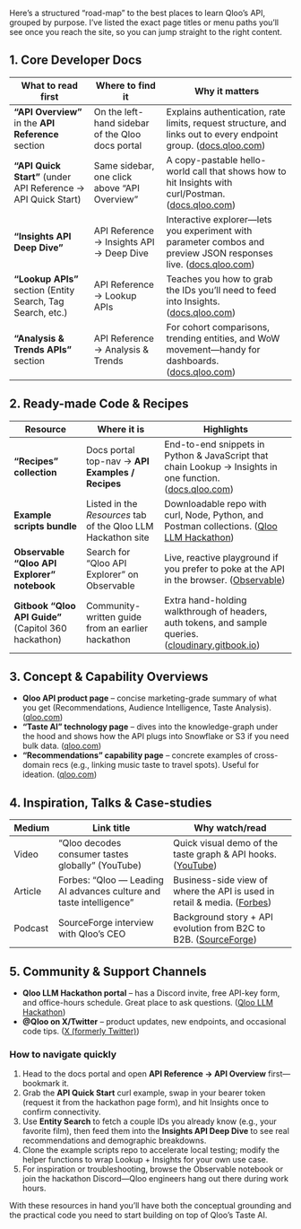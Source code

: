 Here’s a structured “road-map” to the best places to learn Qloo’s API, grouped by purpose. I’ve listed the exact page titles or menu paths you’ll see once you reach the site, so you can jump straight to the right content.

## 1. Core Developer Docs

| What to read first                                            | Where to find it                                 | Why it matters                                                                                                                                     |
| ------------------------------------------------------------- | ------------------------------------------------ | -------------------------------------------------------------------------------------------------------------------------------------------------- |
| **“API Overview”** in the **API Reference** section           | On the left-hand sidebar of the Qloo docs portal | Explains authentication, rate limits, request structure, and links out to every endpoint group. ([docs.qloo.com](https://docs.qloo.com/reference)) |
| **“API Quick Start”** (under API Reference → API Quick Start) | Same sidebar, one click above “API Overview”     | A copy-pastable hello-world call that shows how to hit Insights with curl/Postman. ([docs.qloo.com](https://docs.qloo.com/reference))              |
| **“Insights API Deep Dive”**                                  | API Reference → Insights API → Deep Dive         | Interactive explorer—lets you experiment with parameter combos and preview JSON responses live. ([docs.qloo.com](https://docs.qloo.com/reference)) |
| **“Lookup APIs”** section (Entity Search, Tag Search, etc.)   | API Reference → Lookup APIs                      | Teaches you how to grab the IDs you’ll need to feed into Insights. ([docs.qloo.com](https://docs.qloo.com/reference))                              |
| **“Analysis & Trends APIs”** section                          | API Reference → Analysis & Trends                | For cohort comparisons, trending entities, and WoW movement—handy for dashboards. ([docs.qloo.com](https://docs.qloo.com/reference))               |

## 2. Ready-made Code & Recipes

| Resource                                             | Where it is                                                  | Highlights                                                                                                                                                                                                                                    |
| ---------------------------------------------------- | ------------------------------------------------------------ | --------------------------------------------------------------------------------------------------------------------------------------------------------------------------------------------------------------------------------------------- |
| **“Recipes” collection**                             | Docs portal top-nav → **API Examples / Recipes**             | End-to-end snippets in Python & JavaScript that chain Lookup → Insights in one function. ([docs.qloo.com](https://docs.qloo.com/recipes))                                                                                                     |
| **Example scripts bundle**                           | Listed in the *Resources* tab of the Qloo LLM Hackathon site | Downloadable repo with curl, Node, Python, and Postman collections. ([Qloo LLM Hackathon](https://qloo-hackathon.devpost.com/resources))                                                                                                      |
| **Observable “Qloo API Explorer” notebook**          | Search for “Qloo API Explorer” on Observable                 | Live, reactive playground if you prefer to poke at the API in the browser. ([Observable](https://observablehq.com/%40qoby/qloo-api-explorer?utm_source=chatgpt.com))                                                                          |
| **Gitbook “Qloo API Guide”** (Capitol 360 hackathon) | Community-written guide from an earlier hackathon            | Extra hand-holding walkthrough of headers, auth tokens, and sample queries. ([cloudinary.gitbook.io](https://cloudinary.gitbook.io/cil-hackathon-guide/capitol360-december-2018-hacktathon-guide/qloo/qloo-api-guide?utm_source=chatgpt.com)) |

## 3. Concept & Capability Overviews

* **Qloo API product page** – concise marketing-grade summary of what you get (Recommendations, Audience Intelligence, Taste Analysis). ([qloo.com](https://www.qloo.com/products/api))
* **“Taste AI” technology page** – dives into the knowledge-graph under the hood and shows how the API plugs into Snowflake or S3 if you need bulk data. ([qloo.com](https://www.qloo.com/technology/taste-ai?utm_source=chatgpt.com))
* **“Recommendations” capability page** – concrete examples of cross-domain recs (e.g., linking music taste to travel spots). Useful for ideation. ([qloo.com](https://www.qloo.com/capabilities/recommendations?utm_source=chatgpt.com))

## 4. Inspiration, Talks & Case-studies

| Medium  | Link title                                                          | Why watch/read                                                                                                                                                                                                   |
| ------- | ------------------------------------------------------------------- | ---------------------------------------------------------------------------------------------------------------------------------------------------------------------------------------------------------------- |
| Video   | “Qloo decodes consumer tastes globally” (YouTube)                   | Quick visual demo of the taste graph & API hooks. ([YouTube](https://www.youtube.com/watch?v=5QOY6OIpbMQ&utm_source=chatgpt.com))                                                                                |
| Article | Forbes: “Qloo — Leading AI advances culture and taste intelligence” | Business-side view of where the API is used in retail & media. ([Forbes](https://www.forbes.com/sites/cindygordon/2024/02/19/qloo-leading-ai-advances-culture-and-taste-intelligence/?utm_source=chatgpt.com))   |
| Podcast | SourceForge interview with Qloo’s CEO                               | Background story + API evolution from B2C to B2B. ([SourceForge](https://sourceforge.net/articles/sourceforge-podcast-with-qloo-a-fascinating-cultural-ai-that-predicts-consumer-taste/?utm_source=chatgpt.com)) |

## 5. Community & Support Channels

* **Qloo LLM Hackathon portal** – has a Discord invite, free API-key form, and office-hours schedule. Great place to ask questions. ([Qloo LLM Hackathon](https://qloo-hackathon.devpost.com/?utm_source=chatgpt.com))
* **@Qloo on X/Twitter** – product updates, new endpoints, and occasional code tips. ([X (formerly Twitter)](https://x.com/qloo?lang=en&utm_source=chatgpt.com))

### How to navigate quickly

1. Head to the docs portal and open **API Reference → API Overview** first—bookmark it.
2. Grab the **API Quick Start** curl example, swap in your bearer token (request it from the hackathon page form), and hit Insights once to confirm connectivity.
3. Use **Entity Search** to fetch a couple IDs you already know (e.g., your favorite film), then feed them into the **Insights API Deep Dive** to see real recommendations and demographic breakdowns.
4. Clone the example scripts repo to accelerate local testing; modify the helper functions to wrap Lookup + Insights for your own use case.
5. For inspiration or troubleshooting, browse the Observable notebook or join the hackathon Discord—Qloo engineers hang out there during work hours.

With these resources in hand you’ll have both the conceptual grounding and the practical code you need to start building on top of Qloo’s Taste AI.
